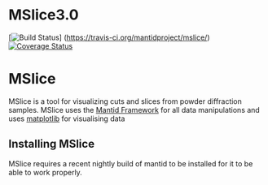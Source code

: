 # MSlice3.0
[![Build Status](https://travis-ci.org/mantidproject/mslice.svg?branch=master)] (https://travis-ci.org/mantidproject/mslice/)[![Coverage Status](https://coveralls.io/repos/github/mantidproject/mslice/badge.svg?branch=master)](https://coveralls.io/github/mantidproject/mslice?branch=master)
# MSlice
MSlice is a tool for visualizing cuts and slices from powder diffraction samples. MSlice uses the [Mantid Framework](http://www.mantidproject.org/) for all data manipulations and uses [matplotlib](http://matplotlib.org/) for visualising data

## Installing MSlice
MSlice requires a recent nightly build of mantid to be installed for it to be able to work properly.
<ADD INSTALLATION INSTRUCTIONS AFTER FINALIZING START UP SCRIPTS>